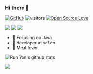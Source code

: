 ### Hi there 👋
[![GitHub](https://img.shields.io/badge/dynamic/json?logo=github&label=GitHub&labelColor=495867&color=495867&query=%24.data.totalSubs&url=https%3A%2F%2Fapi.spencerwoo.com%2Fsubstats%2F%3Fsource%3Dgithub%26queryKey%3Dhayschan&style=flat-square)](https://github.com/runyan)
![visitors](https://visitor-badge.laobi.icu/badge?page_id=runyan.runyan)
[![Open Source Love](https://badges.frapsoft.com/os/v1/open-source.svg?v=102)](https://github.com/ellerbrock/open-source-badge/)

![](https://img.shields.io/badge/OS-Linux-informational?style=flat&logo=linux&logoColor=white&color=6aa6f8)
![](https://img.shields.io/badge/Code-Java-informational?style=flat&logo=java&logoColor=white&color=6aa6f8)
![](https://img.shields.io/badge/Editor-intellij_idea-informational?style=flat&logo=intellij-idea&logoColor=white&color=6aa6f8)
- :orange_book: Focusing on Java
- :hammer: developer at xdf.cn
- :meat_on_bone: Meat lover

[![Run Yan's github stats](https://github-readme-stats.vercel.app/api?username=runyan)](https://github.com/anuraghazra/github-readme-stats)


[![](https://github-readme-stats.vercel.app/api/top-langs/?username=runyan&layout=compact)](https://github.com/runyan)

<!--
**runyan/runyan** is a ✨ _special_ ✨ repository because its `README.md` (this file) appears on your GitHub profile.

Here are some ideas to get you started:

- 🔭 I’m currently working on ...
- 🌱 I’m currently learning ...
- 👯 I’m looking to collaborate on ...
- 🤔 I’m looking for help with ...
- 💬 Ask me about ...
- 📫 How to reach me: ...
- 😄 Pronouns: ...
- ⚡ Fun fact: ...
-->
